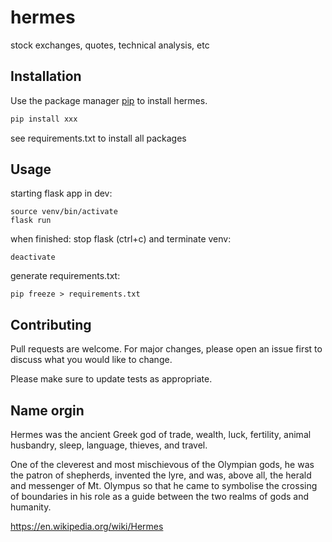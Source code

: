 # hermes
stock exchanges, quotes, technical analysis, etc

## Installation

Use the package manager [pip](https://pip.pypa.io/en/stable/) to install hermes.

```bash
pip install xxx
```
see requirements.txt to install all packages

## Usage

starting flask app in dev:
```
source venv/bin/activate
flask run
```

when finished: stop flask (ctrl+c) and terminate venv:
```
deactivate
```

generate requirements.txt:
```
pip freeze > requirements.txt
```

## Contributing
Pull requests are welcome. For major changes, please open an issue first to discuss what you would like to change.

Please make sure to update tests as appropriate.

## Name orgin

Hermes was the ancient Greek god of trade, wealth, luck, fertility, animal husbandry, sleep, language, thieves, and travel. 

One of the cleverest and most mischievous of the Olympian gods, he was the patron of shepherds, invented the lyre, and was, above all, the herald and messenger of Mt. Olympus so that he came to symbolise the crossing of boundaries in his role as a guide between the two realms of gods and humanity.

https://en.wikipedia.org/wiki/Hermes
